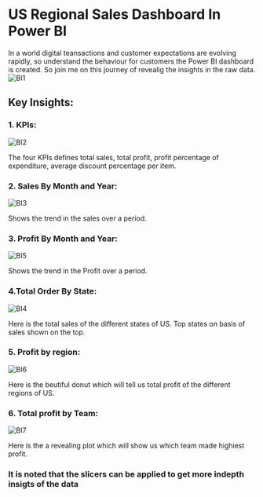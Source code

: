 # US Regional Sales Dashboard In Power BI

In a world digital teansactions and customer expectations are evolving rapidly, so understand the behaviour for customers the Power BI dashboard is created.
So join me on this journey of revealig the insights in the raw data.
![BI1](https://github.com/shreeganesha2001/Items-Sales-Power-BI-Dashboard/assets/136672046/21ac19e1-c891-41f1-84ef-ace52477b31c)


## Key Insights:
### 1. KPIs:
![BI2](https://github.com/shreeganesha2001/Items-Sales-Power-BI-Dashboard/assets/136672046/035ecee8-29ed-4c3a-adfd-dd998c2e3ce8)

The four KPIs defines total sales, total profit, profit percentage of expenditure, average discount percentage per item.

### 2. Sales By Month and Year:
![BI3](https://github.com/shreeganesha2001/Items-Sales-Power-BI-Dashboard/assets/136672046/2759909b-880d-4db1-b304-b98d279cab25)

Shows the trend in the sales over a period.

### 3. Profit By Month and Year:
![BI5](https://github.com/shreeganesha2001/Items-Sales-Power-BI-Dashboard/assets/136672046/126c4203-b17e-4bbf-9095-7dea2ac57723)

Shows the trend in the Profit over a period.

### 4.Total Order By State:
![BI4](https://github.com/shreeganesha2001/Items-Sales-Power-BI-Dashboard/assets/136672046/fb1228e6-eaa2-4aa3-ba03-8c28bdac649e)

Here is the total sales of the different states of US. Top states on basis of sales shown on the top.

### 5. Profit by region:
![BI6](https://github.com/shreeganesha2001/Items-Sales-Power-BI-Dashboard/assets/136672046/e8e72278-80ce-40cb-bc1e-c78ebaedff06)

Here is the beutiful donut which will tell us total profit of the different regions of US.

### 6. Total profit by Team:
![BI7](https://github.com/shreeganesha2001/Items-Sales-Power-BI-Dashboard/assets/136672046/549e57f1-ba7e-401f-b7e1-06c9f237955e)

Here is the a revealing plot which will show us which team made highiest profit.

### It is noted that the slicers can be applied to get more indepth insigts of the data
